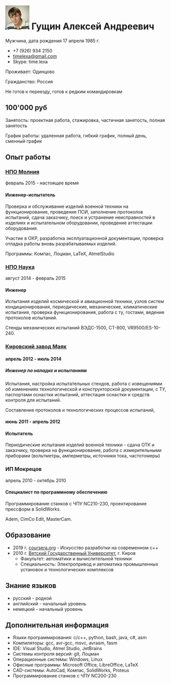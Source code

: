# ![Фото](photo.jpeg "Фото") Гущин Алексей Андреевич

Мужчина, дата рождения 17 апреля 1985 г.

- +7 (926) 934 2150
- timelexa@gmail.com
- Skype: time.lexa

Проживает: Одинцово

Гражданство: Россия

Не готов к переезду, готов к редким командировкам

## 100'000 руб

Занятость: проектная работа, стажировка, частичная занятость, полная занятость

График работы: удаленная работа, гибкий график, полный день, сменный график

## Опыт работы

### [НПО Молния](http://www.npomolniya.ru/)

февраль 2015 - настоящее время

#### Инженер-испытатель

Проверка и обслуживание изделий военной техники на функционирование, проведение ПСИ, заполнение протоколов испытаний, сдача заказчику, поиск и устранение неисправностей в изделиях и испытательном оборудовании, проведение аттестации оборудования.

Участие в ОКР, разработка эксплуатационной документации, проверка отладка работы вновь разрабатываемых изделий.

Программы: Компас, Лоцман, LaTeX, AtmelStudio

### [НПО Наука](http://npo-nauka.ru)

август 2014 - февраль 2015

#### Инженер

Испытания изделий космической и авиационной техники, узлов систем кондиционирования, периодические, механические, климатические испытания, проверка функционирования, работа с ту, гостами, ведение протоколов испытаний.

Стенды механических испытаний ВЭДС-1500, СТ-800, VR9500/ES-10-240.

### [Кировский завод Маяк](http://kzmayak.ru)

#### апрель 2012 - июль 2014

##### Инженер по наладке и испытаниям

Испытания, настройка испытательных стендов, работа с извещениями об изменениях технологической и конструкторской документации, с ТУ, паспортами оснастки испытаний, аттестация оснастки и средств контроля для испытаний.

Составление протоколов и технологических процессов испытаний,

#### июнь 2011 - апрель 2012

#### Испытатель

Периодические испытания изделий военной техники - сдача ОТК и заказчику, проверка на функционирование, работа с измерительными приборами (вольтметры, амперметры, источники тока, частотомеры)

### ИП Мокрецов

апрель 2010 - октябрь 2010

#### Специалист по программному обеспечению

Программирование станков с ЧПУ NC210-230, проектирование прессформ в SolidWorks.

Adem, CimCo Edit, MasterCam.

## Образование

- 2019 г. [coursera.org](http://www.coursera.org) - Искусство разработки на современном c++
- 2010 г. [Вятский Государственный Университет](http://www.vyatsu.ru), г. Киров
  - Факультет: автоматики и вычислительной техники
  - Специальность: Электропривод и автоматика промышленных установок и технологических комплексов

## Знание языков

- русский - родной
- английский - начальный уровень
- немецкий - начальный уровень

## Дополнительная информация

- Языки программирования: c/c++, python, bash, java, c#, asm
- Компиляторы: gcc, avr-gcc, msvc, avrasm, fasm
- IDE: Visual Studio, Atmel Studio, JetBrains
- Системы контроля версий: git, Лоцман
- Операционные системы: Windows, Linux
- Офисные программы: Microsoft Office, LibreOffice, LaTeX
- CAD-системы: AutoCad, Компас, SolidWorks, Proteus
- Программирование станков с ЧПУ NC200-230
